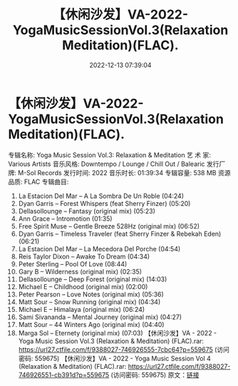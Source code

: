﻿---
title: 【休闲沙发】VA-2022-YogaMusicSessionVol.3(RelaxationMeditation)(FLAC).
date: 2022-12-13 07:39:04
categories: WAV车载音乐、镜像
tags: 华语中文
---
# 【休闲沙发】VA-2022-YogaMusicSessionVol.3(RelaxationMeditation)(FLAC).

专辑名称: Yoga Music Session Vol.3:
Relaxation & Meditation
艺 术 家: Various Artists
音乐风格: Downtempo / Lounge / Chill Out / Balearic
发行厂牌: M-Sol Records
发行时间: 2022
音乐时长: 01:39:34
专辑容量: 538 MB
资源品质: FLAC
专辑曲目:
01. La Estacion Del Mar – A La Sombra De Un Roble (04:24)
02. Dyan Garris – Forest Whispers (feat Sherry Finzer)
(05:20)
03. Dellasollounge – Fantasy (original mix) (05:23)
04. Ann Grace – Intromotion (01:35)
05. Free Spirit Muse – Gentle Breeze 528Hz (original mix)
(06:52)
06. Dyan Garris – Timeless Traveler (feat Sherry Finzer &
Rebekah Eden) (06:21)
07. La Estacion Del Mar – La Mecedora Del Porche (04:54)
08. Reis Taylor Dixon – Awake To Dream (04:34)
09. Peter Sterling – Pool Of Love (08:44)
10. Gary B – Wilderness (original mix) (02:35)
11. Dellasollounge – Deep Forest (original mix) (14:03)
12. Michael E – Childhood (original mix) (02:00)
13. Peter Pearson – Love Notes (original mix) (05:36)
14. Matt Sour – Snow Running (original mix) (04:34)
15. Michael E – Himalaya (original mix) (06:24)
16. Sami Sivananda – Mental Journey (original mix) (04:27)
17. Matt Sour – 44 Winters Ago (original mix) (04:40)
18. Marga Sol – Eternety (original mix) (07:03)
【休闲沙发】VA - 2022 - Yoga Music Session Vol.3 (Relaxation &
Meditation) (FLAC).rar: https://url27.ctfile.com/f/9388027-746926555-7cbc64?p=559675
(访问密码: 559675)
【休闲沙发】VA - 2022 - Yoga Music Session Vol 4 (Relaxation &
Meditation) (FLAC).rar: https://url27.ctfile.com/f/9388027-746926551-cb391d?p=559675
(访问密码: 559675)
原文：[链接](https://blog.sina.com.cn/s/blog_1647c7e76010310ku.html)